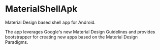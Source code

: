 MaterialShellApk
================

Material Design based shell app for Android.

The app leverages Google's new Material Design Guidelines and provides bootstrapper for creating new apps based on the Material Design Paradigms.
